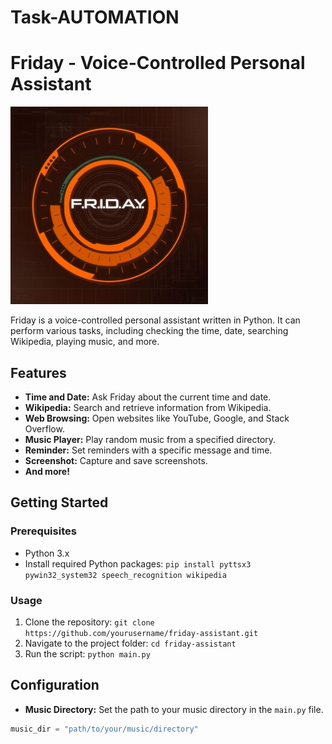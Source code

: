 # Task-AUTOMATION
# Friday - Voice-Controlled Personal Assistant

![Friday Logo](friday.jpg)

Friday is a voice-controlled personal assistant written in Python. It can perform various tasks, including checking the time, date, searching Wikipedia, playing music, and more.

## Features

- **Time and Date:** Ask Friday about the current time and date.
- **Wikipedia:** Search and retrieve information from Wikipedia.
- **Web Browsing:** Open websites like YouTube, Google, and Stack Overflow.
- **Music Player:** Play random music from a specified directory.
- **Reminder:** Set reminders with a specific message and time.
- **Screenshot:** Capture and save screenshots.
- **And more!**

## Getting Started

### Prerequisites

- Python 3.x
- Install required Python packages: `pip install pyttsx3 pywin32_system32 speech_recognition wikipedia`

### Usage

1. Clone the repository: `git clone https://github.com/yourusername/friday-assistant.git`
2. Navigate to the project folder: `cd friday-assistant`
3. Run the script: `python main.py`

## Configuration

- **Music Directory:** Set the path to your music directory in the `main.py` file.

```python
music_dir = "path/to/your/music/directory"
